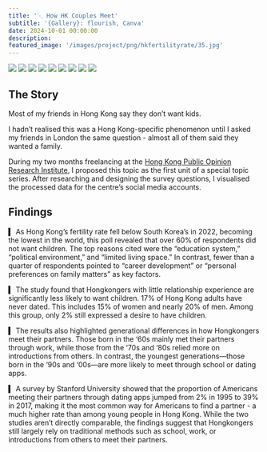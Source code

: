 ```yaml
---
title: '⋱ How HK Couples Meet'
subtitle: '{Gallery}: flourish, Canva'
date: 2024-10-01 00:00:00
description: 
featured_image: '/images/project/png/hkfertilityrate/35.jpg'
---
```


<div class="gallery" data-columns="3">
	<img src="/images/project/png/hkfertilityrate/11.jpg">
	<img src="/images/project/png/hkfertilityrate/14.png">
	<img src="/images/project/png/hkfertilityrate/17.jpg">
	<img src="/images/project/png/hkfertilityrate/20.jpg">
	<img src="/images/project/png/hkfertilityrate/22.jpg">
	<img src="/images/project/png/hkfertilityrate/24.jpg">
    <img src="/images/project/png/hkfertilityrate/27.jpg">
    <img src="/images/project/png/hkfertilityrate/32.jpg">
    <img src="/images/project/png/hkfertilityrate/35.jpg">
</div>

## The Story

Most of my friends in Hong Kong say they don’t want kids.

I hadn’t realised this was a Hong Kong-specific phenomenon until I asked my friends in London the same question - almost all of them said they wanted a family.

During my two months freelancing at the [Hong Kong Public Opinion Research Institute](https://www.pori.hk/?lang=en), I proposed this topic as the first unit of a special topic series. After researching and designing the survey questions, I visualised the processed data for the centre’s social media accounts.

## Findings

▍ As Hong Kong’s fertility rate fell below South Korea’s in 2022, becoming the lowest in the world, this poll revealed that over 60% of respondents did not want children. The top reasons cited were the “education system,” “political environment,” and “limited living space.” In contrast, fewer than a quarter of respondents pointed to “career development” or “personal preferences on family matters” as key factors.

▍ The study found that Hongkongers with little relationship experience are significantly less likely to want children. 17% of Hong Kong adults have never dated. This includes 15% of women and nearly 20% of men. Among this group, only 2% still expressed a desire to have children.

▍ The results also highlighted generational differences in how Hongkongers meet their partners. Those born in the ‘60s mainly met their partners through work, while those from the ‘70s and ‘80s relied more on introductions from others. In contrast, the youngest generations—those born in the ‘90s and ‘00s—are more likely to meet through school or dating apps.

▍ A survey by Stanford University showed that the proportion of Americans meeting their partners through dating apps jumped from 2% in 1995 to 39% in 2017, making it the most common way for Americans to find a partner - a much higher rate than among young people in Hong Kong. While the two studies aren’t directly comparable, the findings suggest that Hongkongers still largely rely on traditional methods such as school, work, or introductions from others to meet their partners.
